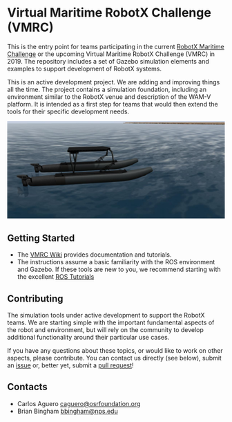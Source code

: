 # Virtual Maritime RobotX Challenge (VMRC)

This is the entry point for teams participating in the current [RobotX Maritime Challenge](http://robotx.org/) or the upcoming Virtual Maritime RobotX Challenge (VMRC) in 2019.  The repository includes a set of Gazebo simulation elements and examples to support development of RobotX systems.

This is an active development project.  We are adding and improving things all the time.  The project contains a simulation foundation, including an environment similar to the RobotX venue and description of the WAM-V platform.  It is intended as a first step for teams that would then extend the tools for their specific development needs.

![VMRC](images/vmrc.jpg)

## Getting Started

 * The [VMRC Wiki](https://bitbucket.org/osrf/vmrc/wiki) provides documentation and tutorials.
 * The instructions assume a basic familiarity with the ROS environment and Gazebo.  If these tools are new to you, we recommend starting with the excellent [ROS Tutorials](http://wiki.ros.org/ROS/Tutorials)

## Contributing

The simulation tools under active development to support the RobotX teams.  We are starting simple with the important fundamental aspects of the robot and environment, 
but will rely on the community to develop additional functionality around their particular use cases.

If you have any questions about these topics, or would like to work on other aspects, please contribute.  You can contact us directly (see below), submit an [issue](https://bitbucket.org/osrf/vmrc/issues) or, better yet, submit a [pull request](https://bitbucket.org/osrf/vmrc/pull-requests/)!

## Contacts

 * Carlos Aguero <caguero@osrfoundation.org>
 * Brian Bingham <bbingham@nps.edu>
